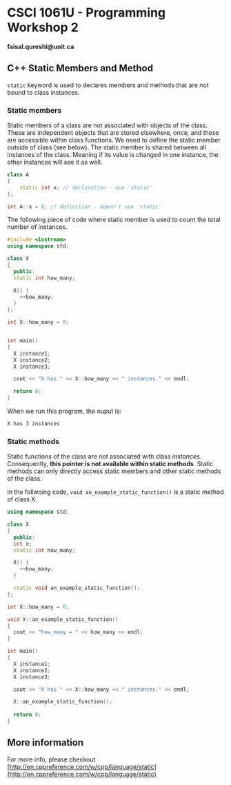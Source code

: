 # CSCI 1061U - Programming Workshop 2

__faisal.qureshi@uoit.ca__

## C++ Static Members and Method

`static` keyword is used to declares members and methods that are not bound to class instances.

### Static members

Static members of a class are not associated with objects of the class.   These are independent objects that are stored elsewhere, once, and these are accessible within class functions.  We need to define the static member outside of class (see below).  The static member is shared between all instances of the class.  Meaning if its value is changed in one instance, the other instances will see it as well.

~~~cpp
class A
{
	static int x; // declaration - use 'static' 
};

int A::x = 0; // definition - doesn't use 'static'
~~~

The following piece of code where static member is used to count the total number of instances.

~~~cpp
#include <iostream>
using namespace std;

class X
{
  public:
  static int how_many;

  X() {
    ++how_many;
  }
};

int X::how_many = 0;


int main()
{
  X instance1;
  X instance2;
  X instance3;

  cout << "X has " << X::how_many << " instances." << endl;

  return 0;
}
~~~

When we run this program, the ouput is:

~~~bash
X has 3 instances
~~~

### Static methods

Static functions of the class are not associated with class _instances_.  Consequently, __this pointer is not available within static methods__.  Static methods can only directly access static members and other static methods of the class.  

In the follwoing code, `void an_example_static_function()` is a static method of class X.  

~~~cpp
using namespace std;

class X
{
  public:
  int x;
  static int how_many;

  X() {
    ++how_many;
  }

  static void an_example_static_function();
};

int X::how_many = 0;

void X::an_example_static_function()
{
  cout << "how_many = " << how_many << endl; 
}

int main()
{
  X instance1;
  X instance2;
  X instance3;

  cout << "X has " << X::how_many << " instances." << endl;

  X::an_example_static_function();
  
  return 0;
}
~~~

## More information

For more info, please checkout [http://en.cppreference.com/w/cpp/language/static](http://en.cppreference.com/w/cpp/language/static)



